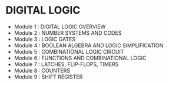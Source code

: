 # DIGITAL LOGIC

- Module 1 : DIGITAL LOGIC OVERVIEW
- Module 2 : NUMBER SYSTEMS AND CODES
- Module 3 : LOGIC GATES
- Module 4 : BOOLEAN ALGEBRA AND LOGIC SIMPLIFICATION
- Module 5 : COMBINATIONAL LOGIC CIRCUIT
- Module 6 : FUNCTIONS AND COMBINATIONAL LOGIC
- Module 7 : LATCHES, FLIP-FLOPS, TIMERS
- Module 8 : COUNTERS
- Module 9 : SHIFT REGISTER
